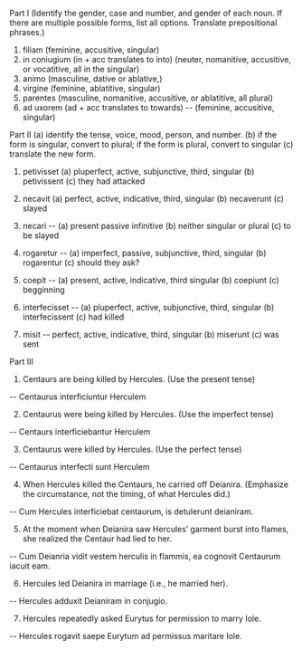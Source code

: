 Part I (Identify the gender, case and number, and gender of each noun. If there are multiple possible forms, list all options. Translate prepositional phrases.)

1. filiam (feminine, accusitive, singular)
2. in coniugium (in + acc translates to into) (neuter, nomanitive, accusitive, or vocatitive, all in the singular)
3. animo (masculine, dative or ablative,) 
4. virgine (feminine, ablatitive, singular)
5. parentes (masculine, nomanitive, accusitive, or ablatitive, all plural)
6. ad uxorem (ad + acc translates to towards) -- (feminine, accusitive, singular)

Part II 
  (a) identify the tense, voice, mood, person, and number.
  (b) if the form is singular, convert to plural; if the form is plural, convert to singular 
  (c) translate the new form.

1. petivisset 
  (a) pluperfect, active, subjunctive, third, singular 
  (b) petivissent
  (c) they had attacked
  
2. necavit 
(a) perfect, active, indicative, third, singular 
(b) necaverunt 
(c) slayed

3. necari -- (a) present passive infinitive (b) neither singular or plural (c) to be slayed
4. rogaretur -- (a) imperfect, passive, subjunctive, third, singular (b) rogarentur (c) should they ask?
5. coepit -- (a) present, active, indicative, third singular (b) coepiunt (c) begginning 
6. interfecisset -- (a) pluperfect, active, subjunctive, third, singular (b) interfecissent (c) had killed
7. misit -- perfect, active, indicative, third, singular (b) miserunt (c) was sent

Part III

1. Centaurs are being killed by Hercules. (Use the present tense)

-- Centaurus interficiuntur Herculem

2. Centaurus were being killed by Hercules. (Use the imperfect tense)

-- Centaurs interficiebantur Herculem

3. Centaurus were killed by Hercules. (Use the perfect tense)

-- Centaurus interfecti sunt Herculem

4. When Hercules killed the Centaurs, he carried off Deianira. (Emphasize the circumstance, not the timing, of what Hercules did.)

-- Cum Hercules interficiebat centaurum, is detulerunt deianiram.

5. At the moment when Deianira saw Hercules’ garment burst into flames, she realized the Centaur had lied to her.

-- Cum Deianria vidit vestem herculis in flammis, ea cognovit Centaurum iacuit eam.

6. Hercules led Deianira in marriage (i.e., he married her).

-- Hercules adduxit Deianiram in conjugio.

7. Hercules repeatedly asked Eurytus for permission to marry Iole.

-- Hercules rogavit saepe Eurytum ad permissus maritare Iole.
